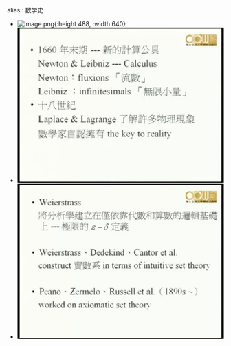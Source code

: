 alias:: 数学史

- ![image.png](../../../../../../assets/image_1681050938823_0.png){:height 488, :width 640}
- ![image.png](../assets/image_1681051063644_0.png)
- ![image.png](../assets/image_1681052048637_0.png)